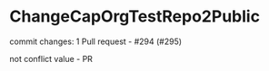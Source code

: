 # ChangeCapOrgTestRepo2Public

commit changes: 1
Pull request - #294 (#295)

not conflict value - PR 
